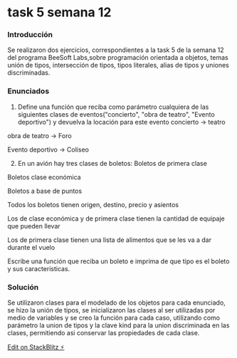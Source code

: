 # task 5 semana 12

### Introducción

Se realizaron dos ejercicios, correspondientes a la task 5 de la semana 12 del programa BeeSoft Labs,sobre programación orientada a 
objetos, temas unión de tipos, intersección de tipos, tipos literales, alias de tipos y uniones discriminadas.

### Enunciados

1. Define una función que reciba como parámetro cualquiera de las siguientes clases de eventos("concierto", "obra de teatro", "Evento deportivo") y devuelva la locación para este evento
concierto → teatro

obra de teatro → Foro

Evento deportivo → Coliseo

2. En un avión hay tres clases de boletos:
Boletos de primera clase

Boletos clase económica

Boletos a base de puntos

Todos los boletos tienen origen, destino, precio y asientos

Los de clase económica y de primera clase tienen la cantidad de equipaje que pueden llevar

Los de primera clase tienen una lista de alimentos que se les va a dar durante el vuelo

Escribe una función que reciba un boleto e imprima de que tipo es el boleto y sus características.

### Solución

Se utilizaron clases para el modelado de los objetos para cada enunciado, se hizo la unión de tipos, 
se inicializaron  las clases al ser utilizadas por medio de variables y se creo la función para cada caso,
utilizando como parámetro la union de tipos y la clave kind para la union discriminada en las clases, 
permitiendo asi conservar las propiedades de cada clase.


[Edit on StackBlitz ⚡️](https://stackblitz.com/edit/task5semana12)
